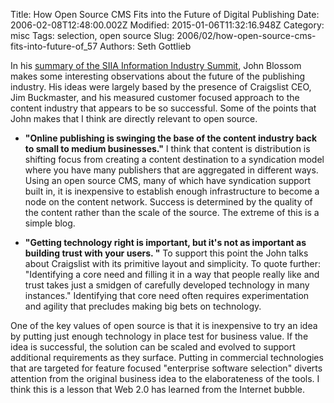 Title: How Open Source CMS Fits into the Future of Digital Publishing
Date: 2006-02-08T12:48:00.002Z
Modified: 2015-01-06T11:32:16.948Z
Category: misc
Tags: selection, open source
Slug: 2006/02/how-open-source-cms-fits-into-future-of_57
Authors: Seth Gottlieb

In his [summary of the SIIA Information Industry Summit](http://www.shore.com/commentary/newsanal/items/2006/20060206siiaiia.html), John Blossom makes some interesting observations about the future of the publishing industry. His ideas were largely based by the presence of Craigslist CEO, Jim Buckmaster, and his measured customer focused approach to the content industry that appears to be so successful. Some of the points that John makes that I think are directly relevant to open source.  

*   __"Online publishing is swinging the base of the content industry back to small to medium businesses."__ I think that content is distribution is shifting focus from creating a content destination to a syndication model where you have many publishers that are aggregated in different ways. Using an open source CMS, many of which have syndication support built in, it is inexpensive to establish enough infrastructure to become a node on the content network. Success is determined by the quality of the content rather than the scale of the source. The extreme of this is a simple blog.   
    
*   __"Getting technology right is important, but it's not as important as building trust with your users. "__ To support this point the John talks about Craigslist with its primitive layout and simplicity. To quote further: "Identifying a core need and filling it in a way that people really like and trust takes just a smidgen of carefully developed technology in many instances." Identifying that core need often requires experimentation and agility that precludes making big bets on technology.

  

One of the key values of open source is that it is inexpensive to try an idea by putting just enough technology in place test for business value. If the idea is successful, the solution can be scaled and evolved to support additional requirements as they surface. Putting in commercial technologies that are targeted for feature focused "enterprise software selection" diverts attention from the original business idea to the elaborateness of the tools. I think this is a lesson that Web 2.0 has learned from the Internet bubble.
